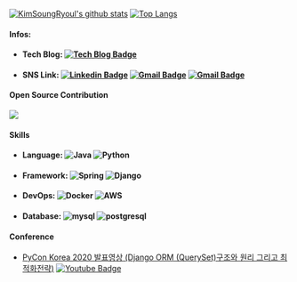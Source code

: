 

[![KimSoungRyoul's github stats](https://github-readme-stats.vercel.app/api?username=KimSoungRyoul&count_private=true&theme=tokyonight&show_icons=true)](https://github.com/anuraghazra/github-readme-stats) [![Top Langs](https://github-readme-stats.vercel.app/api/top-langs/?username=KimSoungRyoul&layout=compact&hide=css,html,javascript&theme=tokyonight)](https://github.com/anuraghazra/github-readme-stats)


#### Infos: 
* #### Tech Blog: [![Tech Blog Badge](https://img.shields.io/badge/Medium-12100E?style=for-the-badge&logo=medium&logoColor=white&link=https://soungryoul-kim.medium.com/)](https://soungryoul-kim.medium.com/) 
* #### SNS Link: [![Linkedin Badge](https://img.shields.io/badge/-LinkedIn-blue?style=for-the-badge&logo=Linkedin&logoColor=white&link=https://www.linkedin.com/in/soungryoul-%EC%84%B1%EB%A0%AC-kim-558a14156/)](https://www.linkedin.com/in/soungryoul-%EC%84%B1%EB%A0%AC-kim-558a14156/)  [![Gmail Badge](https://img.shields.io/badge/Gmail-d14836?style=for-the-badge&logo=Gmail&logoColor=white&link=mailto:kimsoungryoul@gmail.com)](mailto:kimsoungryoul@gmail.com) [![Gmail Badge](https://img.shields.io/badge/Instagram-E4405F?style=for-the-badge&logo=instagram&logoColor=white)](https://www.instagram.com/kimsoungryoul/)

#### Open Source Contribution

<a href="https://github.com/tfranzel/drf-spectacular/graphs/contributors?from=2020-03-22&to=2021-04-27&type=a">
  <img align="center" src="https://github-readme-stats.vercel.app/api/pin/?username=tfranzel&repo=drf-spectacular" />
</a>

	

#### Skills 
  *  #### Language: ![Java](https://img.shields.io/badge/Java-ED8B00?style=flat-square&logo=java&logoColor=white) ![Python](https://img.shields.io/badge/Python-3776AB?style=flat-square&logo=python&logoColor=white) 
  * #### Framework: ![Spring](https://img.shields.io/badge/Spring-6DB33F?style=flat-square&logo=spring&logoColor=white) ![Django](https://img.shields.io/badge/Django-092E20?style=flat-square&logo=django&logoColor=white) 
  * #### DevOps: ![Docker](https://img.shields.io/badge/Docker-2CA5E0?style=flat-square&logo=docker&logoColor=white) ![AWS](https://img.shields.io/badge/Amazon_AWS-232F3E?style=flat-square&logo=amazon-aws&logoColor=white)
   * #### Database: ![mysql](https://img.shields.io/badge/MySQL-00000F?style=flat-square&logo=mysql&logoColor=white)  ![postgresql](https://img.shields.io/badge/PostgreSQL-316192?style=flat-square&logo=postgresql&logoColor=white)  


#### Conference
  * [PyCon Korea 2020 발표영상 (Django ORM (QuerySet)구조와 원리 그리고 최적화전략)](https://www.youtube.com/watch?v=EZgLfDrUlrk) [![Youtube Badge](https://img.shields.io/badge/Youtube-ff0000?style=flat-square&logo=youtube&link=https://www.youtube.com/watch?v=EZgLfDrUlrk)]()
	
 

	


